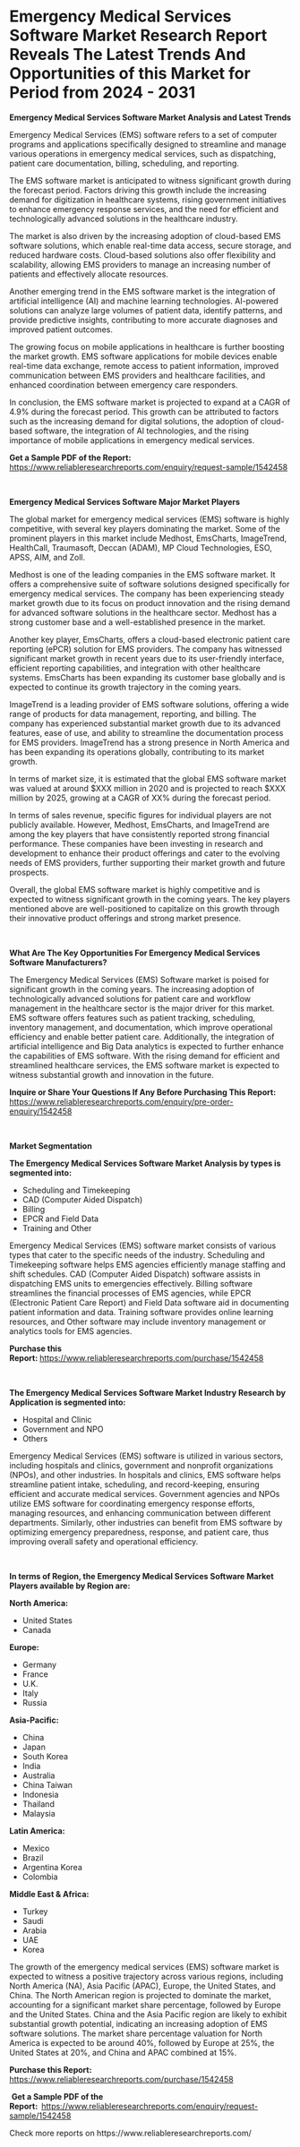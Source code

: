 <p><h1>Emergency Medical Services Software Market Research Report Reveals The Latest Trends And Opportunities of this Market for Period from 2024 - 2031</h1></p><p><strong>Emergency Medical Services Software Market Analysis and Latest Trends</strong></p>
<p><p>Emergency Medical Services (EMS) software refers to a set of computer programs and applications specifically designed to streamline and manage various operations in emergency medical services, such as dispatching, patient care documentation, billing, scheduling, and reporting.</p><p>The EMS software market is anticipated to witness significant growth during the forecast period. Factors driving this growth include the increasing demand for digitization in healthcare systems, rising government initiatives to enhance emergency response services, and the need for efficient and technologically advanced solutions in the healthcare industry.</p><p>The market is also driven by the increasing adoption of cloud-based EMS software solutions, which enable real-time data access, secure storage, and reduced hardware costs. Cloud-based solutions also offer flexibility and scalability, allowing EMS providers to manage an increasing number of patients and effectively allocate resources.</p><p>Another emerging trend in the EMS software market is the integration of artificial intelligence (AI) and machine learning technologies. AI-powered solutions can analyze large volumes of patient data, identify patterns, and provide predictive insights, contributing to more accurate diagnoses and improved patient outcomes.</p><p>The growing focus on mobile applications in healthcare is further boosting the market growth. EMS software applications for mobile devices enable real-time data exchange, remote access to patient information, improved communication between EMS providers and healthcare facilities, and enhanced coordination between emergency care responders.</p><p>In conclusion, the EMS software market is projected to expand at a CAGR of 4.9% during the forecast period. This growth can be attributed to factors such as the increasing demand for digital solutions, the adoption of cloud-based software, the integration of AI technologies, and the rising importance of mobile applications in emergency medical services.</p></p>
<p><strong>Get a Sample PDF of the Report:&nbsp;</strong> <a href="https://www.reliableresearchreports.com/enquiry/request-sample/1542458">https://www.reliableresearchreports.com/enquiry/request-sample/1542458</a></p>
<p>&nbsp;</p>
<p><strong>Emergency Medical Services Software Major Market Players</strong></p>
<p><p>The global market for emergency medical services (EMS) software is highly competitive, with several key players dominating the market. Some of the prominent players in this market include Medhost, EmsCharts, ImageTrend, HealthCall, Traumasoft, Deccan (ADAM), MP Cloud Technologies, ESO, APSS, AIM, and Zoll.</p><p>Medhost is one of the leading companies in the EMS software market. It offers a comprehensive suite of software solutions designed specifically for emergency medical services. The company has been experiencing steady market growth due to its focus on product innovation and the rising demand for advanced software solutions in the healthcare sector. Medhost has a strong customer base and a well-established presence in the market.</p><p>Another key player, EmsCharts, offers a cloud-based electronic patient care reporting (ePCR) solution for EMS providers. The company has witnessed significant market growth in recent years due to its user-friendly interface, efficient reporting capabilities, and integration with other healthcare systems. EmsCharts has been expanding its customer base globally and is expected to continue its growth trajectory in the coming years.</p><p>ImageTrend is a leading provider of EMS software solutions, offering a wide range of products for data management, reporting, and billing. The company has experienced substantial market growth due to its advanced features, ease of use, and ability to streamline the documentation process for EMS providers. ImageTrend has a strong presence in North America and has been expanding its operations globally, contributing to its market growth.</p><p>In terms of market size, it is estimated that the global EMS software market was valued at around $XXX million in 2020 and is projected to reach $XXX million by 2025, growing at a CAGR of XX% during the forecast period.</p><p>In terms of sales revenue, specific figures for individual players are not publicly available. However, Medhost, EmsCharts, and ImageTrend are among the key players that have consistently reported strong financial performance. These companies have been investing in research and development to enhance their product offerings and cater to the evolving needs of EMS providers, further supporting their market growth and future prospects.</p><p>Overall, the global EMS software market is highly competitive and is expected to witness significant growth in the coming years. The key players mentioned above are well-positioned to capitalize on this growth through their innovative product offerings and strong market presence.</p></p>
<p>&nbsp;</p>
<p><strong>What Are The Key Opportunities For Emergency Medical Services Software Manufacturers?</strong></p>
<p><p>The Emergency Medical Services (EMS) Software market is poised for significant growth in the coming years. The increasing adoption of technologically advanced solutions for patient care and workflow management in the healthcare sector is the major driver for this market. EMS software offers features such as patient tracking, scheduling, inventory management, and documentation, which improve operational efficiency and enable better patient care. Additionally, the integration of artificial intelligence and Big Data analytics is expected to further enhance the capabilities of EMS software. With the rising demand for efficient and streamlined healthcare services, the EMS software market is expected to witness substantial growth and innovation in the future.</p></p>
<p><strong>Inquire or Share Your Questions If Any Before Purchasing This Report:</strong> <a href="https://www.reliableresearchreports.com/enquiry/pre-order-enquiry/1542458">https://www.reliableresearchreports.com/enquiry/pre-order-enquiry/1542458</a></p>
<p>&nbsp;</p>
<p><strong>Market Segmentation</strong></p>
<p><strong>The Emergency Medical Services Software Market Analysis by types is segmented into:</strong></p>
<p><ul><li>Scheduling and Timekeeping</li><li>CAD (Computer Aided Dispatch)</li><li>Billing</li><li>EPCR and Field Data</li><li>Training and Other</li></ul></p>
<p><p>Emergency Medical Services (EMS) software market consists of various types that cater to the specific needs of the industry. Scheduling and Timekeeping software helps EMS agencies efficiently manage staffing and shift schedules. CAD (Computer Aided Dispatch) software assists in dispatching EMS units to emergencies effectively. Billing software streamlines the financial processes of EMS agencies, while EPCR (Electronic Patient Care Report) and Field Data software aid in documenting patient information and data. Training software provides online learning resources, and Other software may include inventory management or analytics tools for EMS agencies.</p></p>
<p><strong>Purchase this Report:&nbsp;</strong><a href="https://www.reliableresearchreports.com/purchase/1542458">https://www.reliableresearchreports.com/purchase/1542458</a></p>
<p>&nbsp;</p>
<p><strong>The Emergency Medical Services Software Market Industry Research by Application is segmented into:</strong></p>
<p><ul><li>Hospital and Clinic</li><li>Government and NPO</li><li>Others</li></ul></p>
<p><p>Emergency Medical Services (EMS) software is utilized in various sectors, including hospitals and clinics, government and nonprofit organizations (NPOs), and other industries. In hospitals and clinics, EMS software helps streamline patient intake, scheduling, and record-keeping, ensuring efficient and accurate medical services. Government agencies and NPOs utilize EMS software for coordinating emergency response efforts, managing resources, and enhancing communication between different departments. Similarly, other industries can benefit from EMS software by optimizing emergency preparedness, response, and patient care, thus improving overall safety and operational efficiency.</p></p>
<p>&nbsp;</p>
<p><strong>In terms of Region, the Emergency Medical Services Software Market Players available by Region are:</strong></p>
<p>
    <p> <strong> North America: </strong>
        <ul>
            <li>United States</li>
            <li>Canada</li>
        </ul>
        </p> 
    <p> <strong> Europe: </strong>
        <ul>
            <li>Germany</li>
            <li>France</li>
            <li>U.K.</li>
            <li>Italy</li>
            <li>Russia</li>
        </ul>
        </p> 
    <p> <strong> Asia-Pacific: </strong>
        <ul>
            <li>China</li>
            <li>Japan</li>
            <li>South Korea</li>
            <li>India</li>
            <li>Australia</li>
            <li>China Taiwan</li>
            <li>Indonesia</li>
            <li>Thailand</li>
            <li>Malaysia</li>
        </ul>
        </p> 
    <p> <strong> Latin America: </strong>
        <ul>
            <li>Mexico</li>
            <li>Brazil</li>
            <li>Argentina Korea</li>
            <li>Colombia</li>
        </ul>
        </p> 
    <p> <strong> Middle East & Africa: </strong>
        <ul>
            <li>Turkey</li>
            <li>Saudi</li>
            <li>Arabia</li>
            <li>UAE</li>
            <li>Korea</li>
        </ul>
    </p>
    </p>
<p><p>The growth of the emergency medical services (EMS) software market is expected to witness a positive trajectory across various regions, including North America (NA), Asia Pacific (APAC), Europe, the United States, and China. The North American region is projected to dominate the market, accounting for a significant market share percentage, followed by Europe and the United States. China and the Asia Pacific region are likely to exhibit substantial growth potential, indicating an increasing adoption of EMS software solutions. The market share percentage valuation for North America is expected to be around 40%, followed by Europe at 25%, the United States at 20%, and China and APAC combined at 15%.</p></p>
<p><strong>Purchase this Report: </strong><a href="https://www.reliableresearchreports.com/purchase/1542458">https://www.reliableresearchreports.com/purchase/1542458</a></p>
<p>&nbsp;<strong>Get a Sample PDF of the Report:&nbsp;&nbsp;</strong><a href="https://www.reliableresearchreports.com/enquiry/request-sample/1542458">https://www.reliableresearchreports.com/enquiry/request-sample/1542458</a></p>
<p><strong></strong></p>
<p>Check more reports on https://www.reliableresearchreports.com/</p>